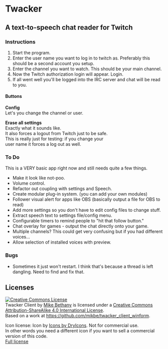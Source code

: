 # Twacker  
## A text-to-speech chat reader for Twitch

### Instructions

1. Start the program.
2. Enter the user name you want to log in to twitch as. Preferably this should be a second account you setup.
3. Enter the channel you want to watch. This should be your main channel.
4. Now the Twitch authorization login will appear. Login.
5. If all went well you'll be logged into the IRC server and chat will be read to you.

#### Buttons

**Config**  
Let's you change the channel or user.  

**Erase all settings**  
Exactly what it sounds like.  
It also forces a logout from Twitch just to be safe.  
This is really just for testing: if you change your  
user name it forces a log out as well.  

### To Do

This is a VERY basic app right now and still needs quite a few things.  

* Make it look like not-poo.
* Volume control.
* Refactor out coupling with settings and Speech.
* Create modular plug-in system. (you can add your own modules)
* Follower visual alert for apps like OBS (basically output a file for OBS to read)
* Add more settings so you don't have to edit config files to change stuff.
* Extract speech text to settings file/config menu.
* Configurable timers to remind people to "hit that follow button."
* Chat overlay for games - output the chat directly onto your game.
* Multiple channels? This could get very confusing but if you had different voices...
* Allow selection of installed voices with preview.

### Bugs

* Sometimes it just won't restart. I think that's because a thread is left dangling. Need to find and fix that.

## Licenses

<a rel="license" href="http://creativecommons.org/licenses/by-sa/4.0/"><img alt="Creative Commons License" style="border-width:0" src="http://i.creativecommons.org/l/by-sa/4.0/88x31.png" /></a><br /><span xmlns:dct="http://purl.org/dc/terms/" property="dct:title">Twacker Client</span> by <a xmlns:cc="http://creativecommons.org/ns#" href="http://mikebethany.com" property="cc:attributionName" rel="cc:attributionURL">Mike Bethany</a> is licensed under a <a rel="license" href="http://creativecommons.org/licenses/by-sa/4.0/">Creative Commons Attribution-ShareAlike 4.0 International License</a>.<br />Based on a work at <a xmlns:dct="http://purl.org/dc/terms/" href="https://github.com/mikbe/twacker_client_winform" rel="dct:source">https://github.com/mikbe/twacker_client_winform</a>.


Icon license:
Icon by [Icons by DryIcons](http://dryicons.com/). Not for commercial use.  
In other words you need a different icon if you want to sell a commercial version of this code.  
[Full license](http://dryicons.com/terms/free/)  
